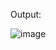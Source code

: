 Output:


![image](https://github.com/komalgoswami777/Task/assets/105383044/2dc3c2ee-18c7-4896-a0c8-72b22108db48)



 
 
